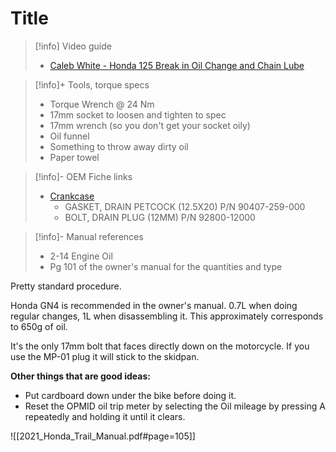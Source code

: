 # Title
> [!info] Video guide
> -   [Caleb White - Honda 125 Break in Oil Change and Chain Lube](https://www.youtube.com/watch?v=Q1-MphJ_puY)

> [!info]+ Tools, torque specs
> - Torque Wrench @ 24 Nm
> - 17mm socket to loosen and tighten to spec
> - 17mm wrench (so you don't get your socket oily)
> - Oil funnel
> - Something to throw away dirty oil
> - Paper towel

> [!info]- OEM Fiche links
> - [Crankcase](https://www.revzilla.com/oem/honda/2021-honda-trail-125-abs/crankcase?submodel=ct125aac)
> 	- GASKET, DRAIN PETCOCK (12.5X20) P/N 90407-259-000
> 	- BOLT, DRAIN PLUG (12MM) P/N 92800-12000

> [!info]- Manual references
> - 2-14 Engine Oil
> - Pg 101 of the owner's manual for the quantities and type

Pretty standard procedure.

Honda GN4 is recommended in the owner's manual. 0.7L when doing regular changes, 1L when disassembling it. This approximately corresponds to 650g of oil.

It's the only 17mm bolt that faces directly down on the motorcycle. If you use the MP-01 plug it will stick to the skidpan.

**Other things that are good ideas:**
- Put cardboard down under the bike before doing it.
- Reset the OPMID oil trip meter by selecting the Oil mileage by pressing A repeatedly and holding it until it clears.

![[2021_Honda_Trail_Manual.pdf#page=105]]
